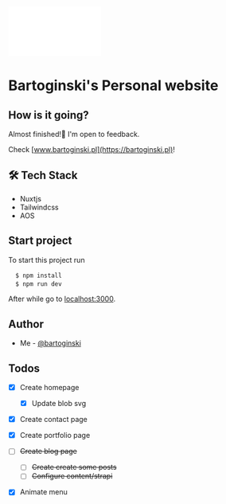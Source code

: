 
![Logo](assets/images/ogi_logo.svg)


# Bartoginski's Personal website

## How is it going?
Almost finished!🏁 I'm open to feedback.

Check [www.bartoginski.pl](https://bartoginski.pl)!



## 🛠 Tech Stack
- Nuxtjs
- Tailwindcss
- AOS

## Start project

To start this project run

```bash
  $ npm install
  $ npm run dev
```

After while go to [localhost:3000](https://localhost:300).

## Author

- Me - [@bartoginski](https://www.github.com/bartoginski)

## Todos

- [x]  Create homepage
    - [x]  Update blob svg
- [x]  Create contact page
- [x]  Create portfolio page
- [ ]  ~~Create blog page~~ 
    - [ ]  ~~Create create some posts~~
    - [ ]  ~~Configure content/strapi~~
- [x]  Animate menu


